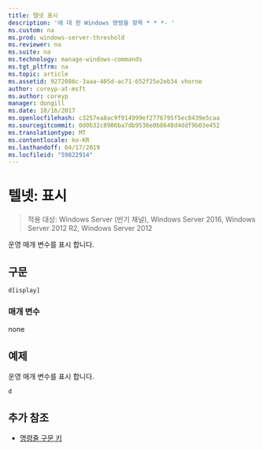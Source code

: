 ```yaml
---
title: 텔넷 표시
description: '에 대 한 Windows 명령을 항목 * * *- '
ms.custom: na
ms.prod: windows-server-threshold
ms.reviewer: na
ms.suite: na
ms.technology: manage-windows-commands
ms.tgt_pltfrm: na
ms.topic: article
ms.assetid: 9272086c-3aaa-405d-ac71-652f25e2eb34 vhorne
author: coreyp-at-msft
ms.author: coreyp
manager: dongill
ms.date: 10/16/2017
ms.openlocfilehash: c3257ea8ac9f914999ef2776795f5ec8439e5caa
ms.sourcegitcommit: 0d0b32c8986ba7db9536e0b8648d4ddf9b03e452
ms.translationtype: MT
ms.contentlocale: ko-KR
ms.lasthandoff: 04/17/2019
ms.locfileid: "59822914"
---
```

# <a name="telnet-display"></a>텔넷: 표시

>적용 대상: Windows Server (반기 채널), Windows Server 2016, Windows Server 2012 R2, Windows Server 2012

운영 매개 변수를 표시 합니다.   
## <a name="syntax"></a>구문  
```  
d[isplay]  
```  
### <a name="parameters"></a>매개 변수  
none  
## <a name="BKMK_Examples"></a>예제  
운영 매개 변수를 표시 합니다.  
```  
d  
```  
## <a name="additional-references"></a>추가 참조  
-   [명령줄 구문 키](command-line-syntax-key.md)  
